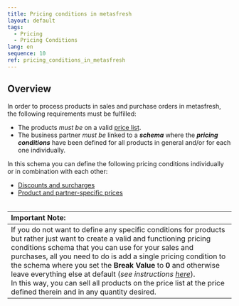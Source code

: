 ```yaml
---
title: Pricing conditions in metasfresh
layout: default
tags:
  - Pricing
  - Pricing Conditions
lang: en
sequence: 10
ref: pricing_conditions_in_metasfresh
---
```


## Overview
In order to process products in sales and purchase orders in metasfresh, the following requirements must be fulfilled:

- The products *must be* on a valid [price list](Add_products_to_price-list).
- The business partner *must be* linked to a ***schema*** where the ***pricing conditions*** have been defined for all products in general and/or for each one individually.

In this schema you can define the following pricing conditions individually or in combination with each other:

- [Discounts and surcharges](Discount_types_in_metasfresh)
- [Product and partner-specific prices](Product_and_partner-specific_prices)
<br><br>

| **Important Note:** |
| :- |
| If you do not want to define any specific conditions for products but rather just want to create a valid and functioning pricing conditions schema that you can use for your sales and purchases, all you need to do is add a single pricing condition to the schema where you set the **Break Value** to **0** and otherwise leave everything else at default (*see instructions [here](Create_discount_schema)*).<br> In this way, you can sell all products on the price list at the price defined therein and in any quantity desired. |
